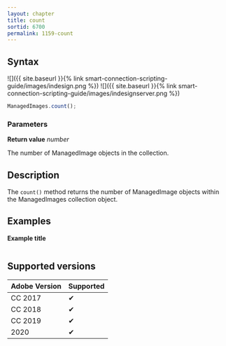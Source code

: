 ```yaml
---
layout: chapter
title: count
sortid: 6700
permalink: 1159-count
---
```

## Syntax

![]({{ site.baseurl }}{% link smart-connection-scripting-guide/images/indesign.png %}) ![]({{ site.baseurl }}{% link smart-connection-scripting-guide/images/indesignserver.png %})
```javascript
ManagedImages.count();
```

### Parameters

**Return value** *number*

The number of ManagedImage objects in the collection.

## Description

The `count()` method returns the number of ManagedImage objects within the ManagedImages collection object.

## Examples

**Example title**

```javascript

```

## Supported versions

| Adobe Version | Supported |
|---------------|---------|
| CC 2017       | ✔       |
| CC 2018       | ✔       |
| CC 2019       | ✔       |
| 2020          | ✔       |